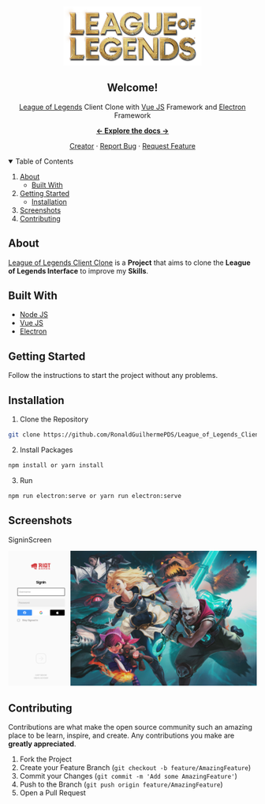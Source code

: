 <p align="center">

<a href="https://github.com/RonaldGuilhermePDS/League_of_Legends_Client_Clone">

<p align="center">
<img src="./.GitHub/League_of_Legends_Logo.png" alt="Discord-Logo" width="280" height="120">
</p>
</a>

<h2 align="center">Welcome!</h2>

<p align="center">
<a href="https://www.leagueoflegends.com">League of Legends</a> Client Clone with <a
href="https://vuejs.org">Vue JS</a> Framework and <a
href="https://www.electronjs.org">Electron</a> Framework
</p>

<p align="center"><a href="https://github.com/RonaldGuilhermePDS/League_of_Legends_Client_Clone/find/master"><strong><- Explore the docs -></strong></a></p>

<p align="center">
<a href="https://github.com/RonaldGuilhermePDS">Creator</a>
·
<a href="https://github.com/RonaldGuilhermePDS/League_of_Legends_Client_Clone/issues">Report Bug</a>
·
<a href="https://github.com/RonaldGuilhermePDS/League_of_Legends_Client_Clone/pulls">Request Feature</a>
</p>

<details open="open">
<summary>Table of Contents</summary>
<ol>
<li>
<a href="#about">About</a>
<ul>
<li><a href="#built-with">Built With</a></li>
</ul>
</li>
<li>
<a href="#getting-started">Getting Started</a>
<ul>
<li><a href="#installation">Installation</a></li>
</ul>
</li>
<li><a href="#screenshots">Screenshots</a></li>
<li><a href="#contributing">Contributing</a></li>
</ol>
</details>

## About

<a href="https://github.com/RonaldGuilhermePDS/League_of_Legends_Client_Clone">League of Legends Client Clone</a> is a **Project** that aims to clone the **League of Legends Interface** to improve my **Skills**. 

## Built With

* [Node JS](https://github.com/nodejs/node)
* [Vue JS](https://vuejs.org)
* [Electron](https://www.electronjs.org)

## Getting Started

Follow the instructions to start the project without any problems.

## Installation

1. Clone the Repository
```sh
git clone https://github.com/RonaldGuilhermePDS/League_of_Legends_Client_Clone.git
```
2. Install Packages
```sh
npm install or yarn install
```
3. Run
```sh
npm run electron:serve or yarn run electron:serve
```

## Screenshots

SigninScreen

<img src="./.GitHub/SignIn_Screen_Print.png" />

## Contributing

Contributions are what make the open source community such an amazing place to be learn, inspire, and create. Any contributions you make are **greatly appreciated**.

1. Fork the Project
2. Create your Feature Branch (`git checkout -b feature/AmazingFeature`)
3. Commit your Changes (`git commit -m 'Add some AmazingFeature'`)
4. Push to the Branch (`git push origin feature/AmazingFeature`)
5. Open a Pull Request

